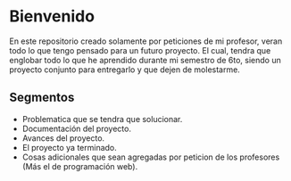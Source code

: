 # Bienvenido

En este repositorio creado solamente por peticiones de mi profesor, veran todo lo que tengo pensado para un futuro proyecto. El cual, tendra que englobar todo lo que he aprendido durante mi semestro de 6to, siendo un proyecto conjunto para entregarlo y que dejen de molestarme.

## Segmentos
 - Problematica que se tendra que solucionar.
 - Documentación del proyecto.
 - Avances del proyecto.
 - El proyecto ya terminado.
 - Cosas adicionales que sean agregadas por peticion de los profesores (Más el de programación web).